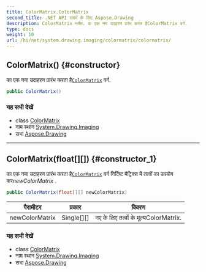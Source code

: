 ```yaml
---
title: ColorMatrix.ColorMatrix
second_title: .NET API संदर्भ के लिए Aspose.Drawing
description: ColorMatrix नर्मत. क एक नय उदहरण प्ररंभ करत हैColorMatrix वर्ग.
type: docs
weight: 10
url: /hi/net/system.drawing.imaging/colormatrix/colormatrix/
---
```

## ColorMatrix() {#constructor}

का एक नया उदाहरण प्रारंभ करता है[`ColorMatrix`](../) वर्ग.

```csharp
public ColorMatrix()
```

### यह सभी देखें

* class [ColorMatrix](../)
* नाम स्थान [System.Drawing.Imaging](../../colormatrix/)
* सभा [Aspose.Drawing](../../../)

---

## ColorMatrix(float[][]) {#constructor_1}

का एक नया उदाहरण प्रारंभ करता है[`ColorMatrix`](../) वर्ग निर्दिष्ट मैट्रिक्स में तत्वों का उपयोग कर*newColorMatrix* .

```csharp
public ColorMatrix(float[][] newColorMatrix)
```

| पैरामीटर | प्रकार | विवरण |
| --- | --- | --- |
| newColorMatrix | Single[][] | नए के लिए तत्वों के मूल्यColorMatrix. |

### यह सभी देखें

* class [ColorMatrix](../)
* नाम स्थान [System.Drawing.Imaging](../../colormatrix/)
* सभा [Aspose.Drawing](../../../)


